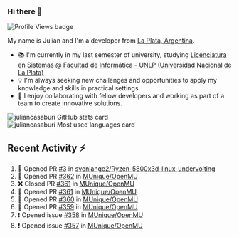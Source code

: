 ### Hi there 👋

![Profile Views badge](https://komarev.com/ghpvc/?username=juliancasaburi)

My name is Julián and I'm a developer from [La Plata, Argentina](https://www.google.com/maps/place/La+Plata,+Buenos+Aires+Province/@-34.9205233,-57.9881898,13z/data=!3m1!4b1!4m5!3m4!1s0x95a2e62b1f0085a1:0xbcfc44f0547312e3!8m2!3d-34.9204948!4d-57.9535657).

- 📚 I'm currently in my last semester of university, studying [Licenciatura en Sistemas](https://www.info.unlp.edu.ar/carreras-gradoarticulo/plan-2015-licenciatura-en-sistema/) @ [Facultad de Informática - UNLP (Universidad Nacional de La Plata)](https://www.info.unlp.edu.ar/)
- 💡 I'm always seeking new challenges and opportunities to apply my knowledge and skills in practical settings.
- 👥 I enjoy collaborating with fellow developers and working as part of a team to create innovative solutions.

<picture>
<source 
  srcset="https://github-readme-stats.vercel.app/api?username=juliancasaburi&show_icons=true&theme=dark"
  media="(prefers-color-scheme: dark)"
/>
<source
  srcset="https://github-readme-stats.vercel.app/api?username=juliancasaburi&show_icons=true&theme=default"
  media="(prefers-color-scheme: light), (prefers-color-scheme: no-preference)"
/>
<img src="https://github-readme-stats.vercel.app/api?username=juliancasaburi&show_icons=true&theme=default" alt="juliancasaburi GitHub stats card"/>
</picture>

<picture>
<source 
  srcset="https://github-readme-stats.vercel.app/api/top-langs/?username=juliancasaburi&layout=compact&theme=dark"
  media="(prefers-color-scheme: dark)"
/>
<source
  srcset="https://github-readme-stats.vercel.app/api/top-langs/?username=juliancasaburi&layout=compact&theme=default"
  media="(prefers-color-scheme: light), (prefers-color-scheme: no-preference)"
/>
<img src="https://github-readme-stats.vercel.app/api/top-langs/?username=juliancasaburi&layout=compact&theme=default"/ alt="juliancasaburi Most used languages card">
</picture>

## Recent Activity :zap:
<!--START_SECTION:activity-->
1. 💪 Opened PR [#3](https://github.com/svenlange2/Ryzen-5800x3d-linux-undervolting/pull/3) in [svenlange2/Ryzen-5800x3d-linux-undervolting](https://github.com/svenlange2/Ryzen-5800x3d-linux-undervolting)
2. 💪 Opened PR [#362](https://github.com/MUnique/OpenMU/pull/362) in [MUnique/OpenMU](https://github.com/MUnique/OpenMU)
3. ❌ Closed PR [#361](https://github.com/MUnique/OpenMU/pull/361) in [MUnique/OpenMU](https://github.com/MUnique/OpenMU)
4. 💪 Opened PR [#361](https://github.com/MUnique/OpenMU/pull/361) in [MUnique/OpenMU](https://github.com/MUnique/OpenMU)
5. 💪 Opened PR [#360](https://github.com/MUnique/OpenMU/pull/360) in [MUnique/OpenMU](https://github.com/MUnique/OpenMU)
6. 💪 Opened PR [#359](https://github.com/MUnique/OpenMU/pull/359) in [MUnique/OpenMU](https://github.com/MUnique/OpenMU)
7. ❗ Opened issue [#358](https://github.com/MUnique/OpenMU/issues/358) in [MUnique/OpenMU](https://github.com/MUnique/OpenMU)
8. ❗ Opened issue [#357](https://github.com/MUnique/OpenMU/issues/357) in [MUnique/OpenMU](https://github.com/MUnique/OpenMU)
<!--END_SECTION:activity-->
